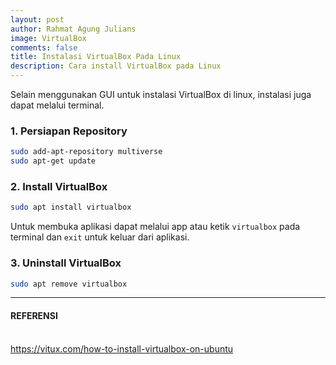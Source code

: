 ```yaml
---
layout: post
author: Rahmat Agung Julians
image: VirtualBox
comments: false
title: Instalasi VirtualBox Pada Linux
description: Cara install VirtualBox pada Linux
---
```



Selain menggunakan GUI untuk instalasi VirtualBox di linux, instalasi juga dapat melalui terminal.

### 1. Persiapan Repository
```bash
sudo add-apt-repository multiverse
sudo apt-get update
```

### 2. Install VirtualBox
```bash
sudo apt install virtualbox
```

Untuk membuka aplikasi dapat melalui app atau ketik `virtualbox` pada terminal dan `exit` untuk keluar dari aplikasi.

### 3. Uninstall VirtualBox
```bash
sudo apt remove virtualbox
```

---
<h4> REFERENSI</h4> <br/>
<a href="https://vitux.com/how-to-install-virtualbox-on-ubuntu">https://vitux.com/how-to-install-virtualbox-on-ubuntu</a>